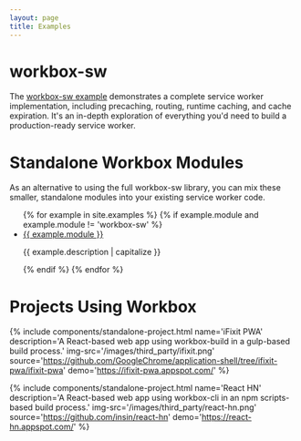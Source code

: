 ```yaml
---
layout: page
title: Examples
---
```


# workbox-sw

The [workbox-sw example](workbox-sw/) demonstrates a complete service worker
implementation, including precaching, routing, runtime caching, and cache
expiration. It's an in-depth exploration of everything you'd need to build a
production-ready service worker.

# Standalone Workbox Modules

As an alternative to using the full workbox-sw library, you can mix these
smaller, standalone modules into your existing service worker code.

<ul>
{% for example in site.examples %}
  {% if example.module and example.module != 'workbox-sw' %}
    <li>
      <a href="{{ example.url }}">{{ example.module }}</a>
      <p>{{ example.description | capitalize }}</p>
    </li>
  {% endif %}
{% endfor %}
</ul>

# Projects Using Workbox

{% include components/standalone-project.html
   name='iFixit PWA'
   description='A React-based web app using workbox-build in a gulp-based build process.'
   img-src='/images/third_party/ifixit.png'
   source='https://github.com/GoogleChrome/application-shell/tree/ifixit-pwa/ifixit-pwa'
   demo='https://ifixit-pwa.appspot.com/'
%}

{% include components/standalone-project.html
   name='React HN'
   description='A React-based web app using workbox-cli in an npm scripts-based build process.'
   img-src='/images/third_party/react-hn.png'
   source='https://github.com/insin/react-hn'
   demo='https://react-hn.appspot.com/'
%}
